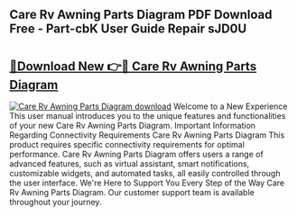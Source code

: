 ## Care Rv Awning Parts Diagram PDF Download Free - Part-cbK User Guide Repair sJD0U

# <h2><a href="http://dfhmxxb.blite.top/?on=Care+Rv+Awning+Parts+Diagram">🔗Download New 👉🔴 Care Rv Awning Parts Diagram</a></h2>

[![Care Rv Awning Parts Diagram download](https://i.imgur.com/lujVjoI.png)](http://dfhmxxb.blite.top/?on=Care+Rv+Awning+Parts+Diagram)
Welcome to a New Experience This user manual introduces you to the unique features and functionalities of your new Care Rv Awning Parts Diagram. Important Information Regarding Connectivity Requirements Care Rv Awning Parts Diagram This product requires specific connectivity requirements for optimal performance. Care Rv Awning Parts Diagram offers users a range of advanced features, such as virtual assistant, smart notifications, customizable widgets, and automated tasks, all easily controlled through the user interface. We're Here to Support You Every Step of the Way Care Rv Awning Parts Diagram. Our customer support team is available throughout your journey.
